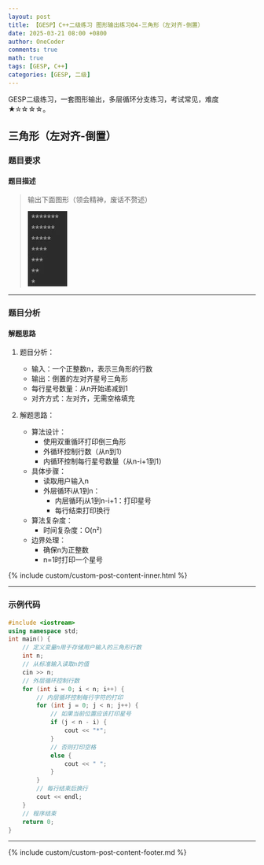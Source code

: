 ```yaml
---
layout: post
title: 【GESP】C++二级练习 图形输出练习04-三角形（左对齐-倒置）
date: 2025-03-21 08:00 +0800
author: OneCoder
comments: true
math: true
tags: [GESP, C++]
categories: [GESP, 二级]
---
```

GESP二级练习，一套图形输出，多层循环分支练习，考试常见，难度★✮☆☆☆。

<!--more-->

## 三角形（左对齐-倒置）

### 题目要求

#### 题目描述

>输出下面图形（领会精神，废话不赘述）
>
>![X-OneCoder](/images/post/gesp/2/04_tri_left_down.jpg)

---

### 题目分析

#### 解题思路

1. 题目分析：
   - 输入：一个正整数n，表示三角形的行数
   - 输出：倒置的左对齐星号三角形
   - 每行星号数量：从n开始递减到1
   - 对齐方式：左对齐，无需空格填充

2. 解题思路：
   - 算法设计：
     - 使用双重循环打印倒三角形
     - 外循环控制行数（从n到1）
     - 内循环控制每行星号数量（从n-i+1到1）
   - 具体步骤：
     - 读取用户输入n
     - 外层循环i从1到n：
       - 内层循环j从1到n-i+1：打印星号
       - 每行结束打印换行
   - 算法复杂度：
     - 时间复杂度：O(n²)
   - 边界处理：
     - 确保n为正整数
     - n=1时打印一个星号

{% include custom/custom-post-content-inner.html %}

---

### 示例代码

```cpp
#include <iostream>
using namespace std;
int main() {
    // 定义变量n用于存储用户输入的三角形行数
    int n;
    // 从标准输入读取n的值
    cin >> n;
    // 外层循环控制行数
    for (int i = 0; i < n; i++) {
        // 内层循环控制每行字符的打印
        for (int j = 0; j < n; j++) {
            // 如果当前位置应该打印星号
            if (j < n - i) {
                cout << "*";
            } 
            // 否则打印空格
            else {
                cout << " ";
            }
        }
        // 每行结束后换行
        cout << endl;
    }
    // 程序结束
    return 0;
}
```

---

{% include custom/custom-post-content-footer.md %}
